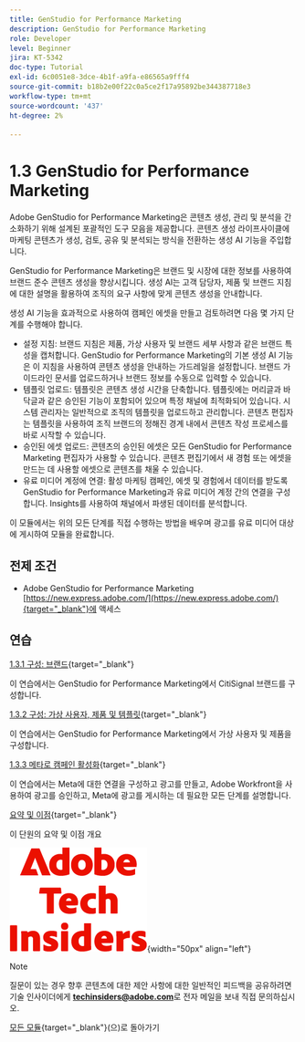 ```yaml
---
title: GenStudio for Performance Marketing
description: GenStudio for Performance Marketing
role: Developer
level: Beginner
jira: KT-5342
doc-type: Tutorial
exl-id: 6c0051e8-3dce-4b1f-a9fa-e86565a9fff4
source-git-commit: b18b2e00f22c0a5ce2f17a95892be344387718e3
workflow-type: tm+mt
source-wordcount: '437'
ht-degree: 2%

---
```


# 1.3 GenStudio for Performance Marketing

Adobe GenStudio for Performance Marketing은 콘텐츠 생성, 관리 및 분석을 간소화하기 위해 설계된 포괄적인 도구 모음을 제공합니다. 콘텐츠 생성 라이프사이클에 마케팅 콘텐츠가 생성, 검토, 공유 및 분석되는 방식을 전환하는 생성 AI 기능을 주입합니다.

GenStudio for Performance Marketing은 브랜드 및 시장에 대한 정보를 사용하여 브랜드 준수 콘텐츠 생성을 향상시킵니다. 생성 AI는 고객 담당자, 제품 및 브랜드 지침에 대한 설명을 활용하여 조직의 요구 사항에 맞게 콘텐츠 생성을 안내합니다.

생성 AI 기능을 효과적으로 사용하여 캠페인 에셋을 만들고 검토하려면 다음 몇 가지 단계를 수행해야 합니다.

- 설정 지침: 브랜드 지침은 제품, 가상 사용자 및 브랜드 세부 사항과 같은 브랜드 특성을 캡처합니다. GenStudio for Performance Marketing의 기본 생성 AI 기능은 이 지침을 사용하여 콘텐츠 생성을 안내하는 가드레일을 설정합니다. 브랜드 가이드라인 문서를 업로드하거나 브랜드 정보를 수동으로 입력할 수 있습니다.
- 템플릿 업로드: 템플릿은 콘텐츠 생성 시간을 단축합니다. 템플릿에는 머리글과 바닥글과 같은 승인된 기능이 포함되어 있으며 특정 채널에 최적화되어 있습니다. 시스템 관리자는 일반적으로 조직의 템플릿을 업로드하고 관리합니다. 콘텐츠 편집자는 템플릿을 사용하여 조직 브랜드의 정해진 경계 내에서 콘텐츠 작성 프로세스를 바로 시작할 수 있습니다.
- 승인된 에셋 업로드: 콘텐츠의 승인된 에셋은 모든 GenStudio for Performance Marketing 편집자가 사용할 수 있습니다. 콘텐츠 편집기에서 새 경험 또는 에셋을 만드는 데 사용할 에셋으로 콘텐츠를 채울 수 있습니다.
- 유료 미디어 계정에 연결: 활성 마케팅 캠페인, 에셋 및 경험에서 데이터를 받도록 GenStudio for Performance Marketing과 유료 미디어 계정 간의 연결을 구성합니다. Insights를 사용하여 채널에서 파생된 데이터를 분석합니다.

이 모듈에서는 위의 모든 단계를 직접 수행하는 방법을 배우며 광고를 유료 미디어 대상에 게시하여 모듈을 완료합니다.

## 전제 조건

- Adobe GenStudio for Performance Marketing [https://new.express.adobe.com/](https://new.express.adobe.com/){target="_blank"}에 액세스

## 연습

[1.3.1 구성: 브랜드](./ex1.md){target="_blank"}

이 연습에서는 GenStudio for Performance Marketing에서 CitiSignal 브랜드를 구성합니다.

[1.3.2 구성: 가상 사용자, 제품 및 템플릿](./ex2.md){target="_blank"}

이 연습에서는 GenStudio for Performance Marketing에서 가상 사용자 및 제품을 구성합니다.

[1.3.3 메타로 캠페인 활성화](./ex3.md){target="_blank"}

이 연습에서는 Meta에 대한 연결을 구성하고 광고를 만들고, Adobe Workfront을 사용하여 광고를 승인하고, Meta에 광고를 게시하는 데 필요한 모든 단계를 설명합니다.

[요약 및 이점](./summary.md){target="_blank"}

이 단원의 요약 및 이점 개요

![기술 내부자](./../../../assets/images/techinsiders.png){width="50px" align="left"}

>[!NOTE]
>
>질문이 있는 경우 향후 콘텐츠에 대한 제안 사항에 대한 일반적인 피드백을 공유하려면 기술 인사이더에게 **techinsiders@adobe.com**&#x200B;로 전자 메일을 보내 직접 문의하십시오.

[모든 모듈](../../../overview.md){target="_blank"}(으)로 돌아가기
